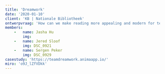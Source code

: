 ```yaml
---
title: 'Dreamwork'
date: '2020-01-10'
client: 'KB | Nationale Bibliotheek'
ontwerpvraag: 'How can we make reading more appealing and modern for teens?'
members:
    -   name: Jasha Hu
        img:
    -   name: Jered Sloof
        img: DSC_0921
    -   name: Sergen Peker
        img: DSC_0929
casestudy: 'https://teamdreamwork.animaapp.io/'
miro: 'o9J_lZfVDkk'
---
```







